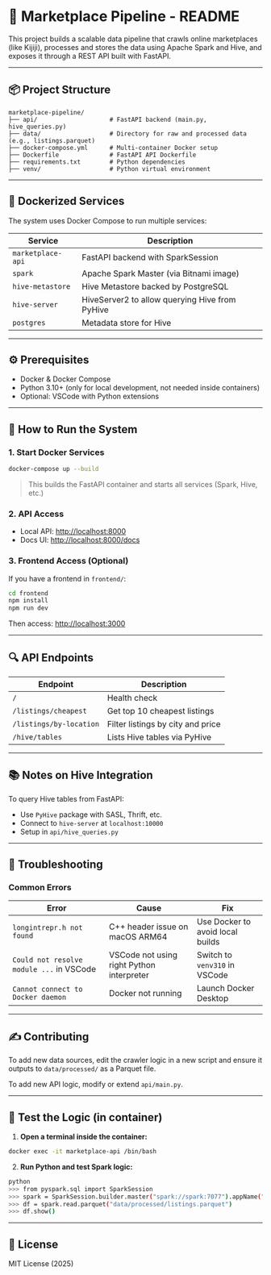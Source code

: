 # 🛒 Marketplace Pipeline - README

This project builds a scalable data pipeline that crawls online marketplaces (like Kijiji), processes and stores the data using Apache Spark and Hive, and exposes it through a REST API built with FastAPI.

---

## 📦 Project Structure

```
marketplace-pipeline/
├── api/                    # FastAPI backend (main.py, hive_queries.py)
├── data/                   # Directory for raw and processed data (e.g., listings.parquet)
├── docker-compose.yml      # Multi-container Docker setup
├── Dockerfile              # FastAPI API Dockerfile
├── requirements.txt        # Python dependencies
├── venv/                   # Python virtual environment
```

---

## 🐳 Dockerized Services

The system uses Docker Compose to run multiple services:

| Service           | Description                                    |
| ----------------- | ---------------------------------------------- |
| `marketplace-api` | FastAPI backend with SparkSession              |
| `spark`           | Apache Spark Master (via Bitnami image)        |
| `hive-metastore`  | Hive Metastore backed by PostgreSQL            |
| `hive-server`     | HiveServer2 to allow querying Hive from PyHive |
| `postgres`        | Metadata store for Hive                        |

---

## ⚙️ Prerequisites

* Docker & Docker Compose
* Python 3.10+ (only for local development, not needed inside containers)
* Optional: VSCode with Python extensions

---

## 🚀 How to Run the System

### 1. **Start Docker Services**

```bash
docker-compose up --build
```

> This builds the FastAPI container and starts all services (Spark, Hive, etc.)

### 2. **API Access**

* Local API: [http://localhost:8000](http://localhost:8000)
* Docs UI: [http://localhost:8000/docs](http://localhost:8000/docs)

### 3. **Frontend Access (Optional)**

If you have a frontend in `frontend/`:

```bash
cd frontend
npm install
npm run dev
```

Then access: [http://localhost:3000](http://localhost:3000)

---

## 🔍 API Endpoints

| Endpoint                | Description                       |
| ----------------------- | --------------------------------- |
| `/`                     | Health check                      |
| `/listings/cheapest`    | Get top 10 cheapest listings      |
| `/listings/by-location` | Filter listings by city and price |
| `/hive/tables`          | Lists Hive tables via PyHive      |

---

## 📚 Notes on Hive Integration

To query Hive tables from FastAPI:

* Use `PyHive` package with SASL, Thrift, etc.
* Connect to `hive-server` at `localhost:10000`
* Setup in `api/hive_queries.py`

---

## 🐞 Troubleshooting

### Common Errors

| Error                                    | Cause                                     | Fix                              |
| ---------------------------------------- | ----------------------------------------- | -------------------------------- |
| `longintrepr.h not found`                | C++ header issue on macOS ARM64           | Use Docker to avoid local builds |
| `Could not resolve module ...` in VSCode | VSCode not using right Python interpreter | Switch to `venv310` in VSCode    |
| `Cannot connect to Docker daemon`        | Docker not running                        | Launch Docker Desktop            |

---

## ✍️ Contributing

To add new data sources, edit the crawler logic in a new script and ensure it outputs to `data/processed/` as a Parquet file.

To add new API logic, modify or extend `api/main.py`.

---

## 🧪 Test the Logic (in container)

1. **Open a terminal inside the container:**

```bash
docker exec -it marketplace-api /bin/bash
```

2. **Run Python and test Spark logic:**

```bash
python
>>> from pyspark.sql import SparkSession
>>> spark = SparkSession.builder.master("spark://spark:7077").appName("Test").getOrCreate()
>>> df = spark.read.parquet("data/processed/listings.parquet")
>>> df.show()
```

---

## 📄 License

MIT License (2025)
